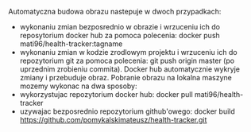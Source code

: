 Automatyczna budowa obrazu nastepuje w dwoch przypadkach:
- wykonaniu zmian bezposrednio w obrazie i wrzuceniu ich do reposytorium docker hub za pomoca polecenia: docker push mati96/health-tracker:tagname
- wykonaniu zmian w kodzie zrodlowym projektu i wrzuceniu ich do repozytorium git za pomoca polecenia: git push origin master (po uprzednim zrobieniu commita). Docker hub automatycznie wykryje zmiany i przebuduje obraz.
Pobranie obrazu na lokalna maszyne mozemy wykonac na dwa sposoby:
- wykorzystujac repozytorium docker hub: docker pull mati96/health-tracker
- uzywajac bezposrednio repozytorium github'owego: docker build https://github.com/pomykalskimateusz/health-tracker.git